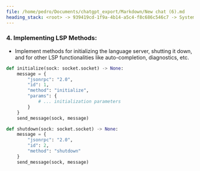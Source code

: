 ```yaml
---
file: /home/pedro/Documents/chatgpt_export/Markdown/New chat (6).md
heading_stack: <root> -> 939419cd-1f9a-4b14-a5c4-f8c686c546c7 -> System -> cf7ce9cd-1485-4499-8db2-790cdb33bfa5 -> System -> aaa28ed6-cb96-4b34-83e2-1af608c1efe6 -> User -> 39c1f41f-bbb3-4e15-a1fd-7c423cdab44b -> Assistant -> 1. **Understanding the Protocol Specifications:** -> 2. **Setup a Socket Connection:** -> 3. **Message Encoding/Decoding:** -> 4. **Implementing LSP Methods:**
---
```

### 4. **Implementing LSP Methods:**
   - Implement methods for initializing the language server, shutting it down, and for other LSP functionalities like auto-completion, diagnostics, etc.

```python
def initialize(sock: socket.socket) -> None:
    message = {
        "jsonrpc": "2.0",
        "id": 1,
        "method": "initialize",
        "params": {
            # ... initialization parameters
        }
    }
    send_message(sock, message)

def shutdown(sock: socket.socket) -> None:
    message = {
        "jsonrpc": "2.0",
        "id": 2,
        "method": "shutdown"
    }
    send_message(sock, message)
```

